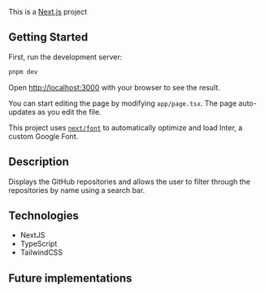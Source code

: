 This is a [Next.js](https://nextjs.org/) project 
## Getting Started

First, run the development server:

```bash
pnpm dev
```

Open [http://localhost:3000](http://localhost:3000) with your browser to see the result.

You can start editing the page by modifying `app/page.tsx`. The page auto-updates as you edit the file.

This project uses [`next/font`](https://nextjs.org/docs/basic-features/font-optimization) to automatically optimize and load Inter, a custom Google Font.

## Description

Displays the GitHub repositories and allows the user to filter through the repositories by name using a search bar. 

## Technologies

- NextJS 
- TypeScript
- TailwindCSS


## Future implementations 
